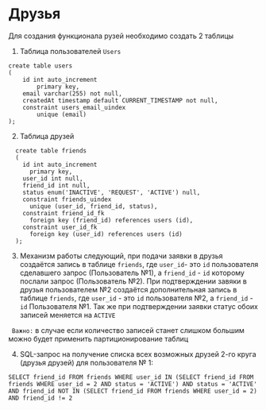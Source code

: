 # Друзья
Для создания функционала рузей необходимо создать 2 таблицы

1. Таблица пользователей ```Users```

```MySQL
create table users
(
	id int auto_increment
		primary key,
	email varchar(255) not null,
	createdAt timestamp default CURRENT_TIMESTAMP not null,
	constraint users_email_uindex
		unique (email)
);
```
2. Таблица друзей 
```MySQl
  create table friends
  (
    id int auto_increment
      primary key,
    user_id int null,
    friend_id int null,
    status enum('INACTIVE', 'REQUEST', 'ACTIVE') null,
    constraint friends_uindex
      unique (user_id, friend_id, status),
    constraint friend_id_fk
      foreign key (friend_id) references users (id),
    constraint user_id_fk
      foreign key (user_id) references users (id)
  );
```
3. Механизм работы следующий, при подачи заявки в друзья создаётся запись в таблице ```friends```, где ```user_id```- это ```id``` пользователя сделавшего запрос (Пользователь №1), а ```friend_id``` - ```id``` которому послали запрос (Пользователь №2). При подтверждении завяки в друзья пользователем №2 создаётся дополнительная запись в таблице ```friends```, где ```user_id``` - это ```id``` пользователя №2, а ```friend_id``` - ```id``` Пользователя №1. Так же при подтверждении заявки статус обоих записей меняется на ```ACTIVE``` 

``` Важно:``` в случае если количество записей станет слишком большим можно будет применить партиционирование таблиц

4. SQL-запрос на получение списка всех возможных друзей 2-го круга (друзья друзей) для пользователя № 1:
```MySQl
SELECT friend_id FROM friends WHERE user_id IN (SELECT friend_id FROM friends WHERE user_id = 2 AND status = 'ACTIVE') AND status = 'ACTIVE' AND friend_id NOT IN (SELECT friend_id FROM friends WHERE user_id = 2) AND friend_id != 2

```

